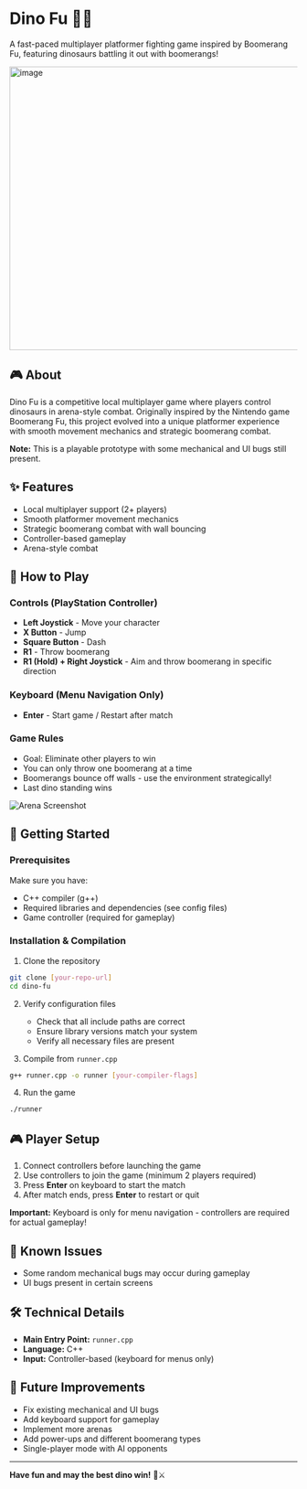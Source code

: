 # Dino Fu 🦖🥊

A fast-paced multiplayer platformer fighting game inspired by Boomerang Fu, featuring dinosaurs battling it out with boomerangs!

<img width="771" height="496" alt="image" src="https://github.com/user-attachments/assets/6985d783-d8f0-4931-b86d-e88fe0db66fc" />

## 🎮 About

Dino Fu is a competitive local multiplayer game where players control dinosaurs in arena-style combat. Originally inspired by the Nintendo game Boomerang Fu, this project evolved into a unique platformer experience with smooth movement mechanics and strategic boomerang combat.

**Note:** This is a playable prototype with some mechanical and UI bugs still present.

## ✨ Features

- Local multiplayer support (2+ players)
- Smooth platformer movement mechanics
- Strategic boomerang combat with wall bouncing
- Controller-based gameplay
- Arena-style combat

## 🎯 How to Play

### Controls (PlayStation Controller)

- **Left Joystick** - Move your character
- **X Button** - Jump
- **Square Button** - Dash
- **R1** - Throw boomerang
- **R1 (Hold) + Right Joystick** - Aim and throw boomerang in specific direction

### Keyboard (Menu Navigation Only)
- **Enter** - Start game / Restart after match

### Game Rules

- Goal: Eliminate other players to win
- You can only throw one boomerang at a time
- Boomerangs bounce off walls - use the environment strategically!
- Last dino standing wins

![Arena Screenshot](placeholder-arena.png)

## 🚀 Getting Started

### Prerequisites

Make sure you have:
- C++ compiler (g++)
- Required libraries and dependencies (see config files)
- Game controller (required for gameplay)

### Installation & Compilation

1. Clone the repository
```bash
git clone [your-repo-url]
cd dino-fu
```

2. Verify configuration files
   - Check that all include paths are correct
   - Ensure library versions match your system
   - Verify all necessary files are present

3. Compile from `runner.cpp`
```bash
g++ runner.cpp -o runner [your-compiler-flags]
```

4. Run the game
```bash
./runner
```

## 🎮 Player Setup

1. Connect controllers before launching the game
2. Use controllers to join the game (minimum 2 players required)
3. Press **Enter** on keyboard to start the match
4. After match ends, press **Enter** to restart or quit

**Important:** Keyboard is only for menu navigation - controllers are required for actual gameplay!

## 🐛 Known Issues

- Some random mechanical bugs may occur during gameplay
- UI bugs present in certain screens

## 🛠️ Technical Details

- **Main Entry Point:** `runner.cpp`
- **Language:** C++
- **Input:** Controller-based (keyboard for menus only)

## 📝 Future Improvements

- Fix existing mechanical and UI bugs
- Add keyboard support for gameplay
- Implement more arenas
- Add power-ups and different boomerang types
- Single-player mode with AI opponents
---

**Have fun and may the best dino win!** 🦖⚔️

